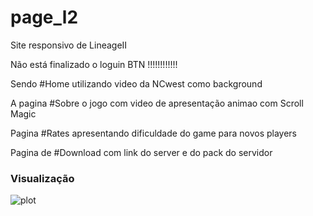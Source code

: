 # page_l2
Site responsivo de LineageII 

Não está finalizado o loguin BTN !!!!!!!!!!!!

Sendo #Home utilizando video da NCwest como background

A pagina #Sobre o jogo com video de apresentação animao com Scroll Magic 

Pagina #Rates apresentando dificuldade do game para novos players

Pagina de #Download com link do server e do pack do servidor 


### Visualização

![plot](./img/s.png)